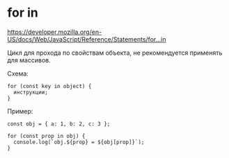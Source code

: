 # for in
https://developer.mozilla.org/en-US/docs/Web/JavaScript/Reference/Statements/for...in

Цикл для прохода по свойствам объекта, не рекомендуется применять для массивов.

Схема:

    for (const key in object) {
      инструкции;
    }

Пример:

    const obj = { a: 1, b: 2, c: 3 };

    for (const prop in obj) {
      console.log(`obj.${prop} = ${obj[prop]}`);
    }
